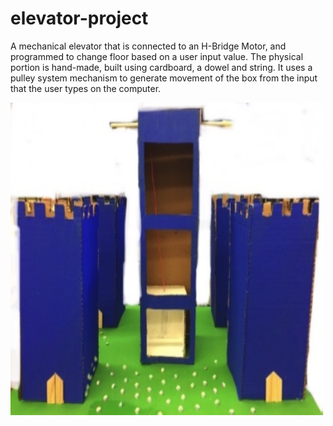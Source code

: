 # elevator-project
A mechanical elevator that is connected to an H-Bridge Motor, and programmed to change floor based on a user input value. The physical portion is hand-made, built using cardboard, a dowel and string. It uses a pulley system mechanism to generate movement of the box from the input that the user types on the computer.

<img src="images/lift.jpeg" width=500 height=500>
